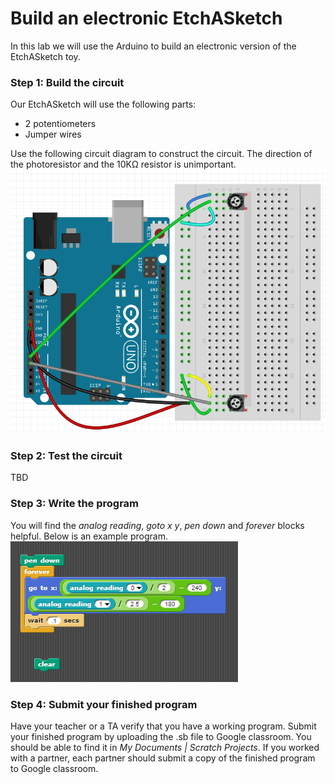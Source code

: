 # Build an electronic EtchASketch
In this lab we will use the Arduino to build an electronic version of the EtchASketch toy.

### Step 1: Build the circuit
Our EtchASketch will use the following parts:
- 2 potentiometers
- Jumper wires   
   
Use the following circuit diagram to construct the circuit. The direction of the photoresistor and the 10KΩ resistor is unimportant.   
![](EtchASketch.PNG)

### Step 2: Test the circuit
TBD

### Step 3: Write the program
You will find the *analog reading*, *goto x y*, *pen down* and *forever* blocks helpful. Below is an example program.
![](EtchASketch2.PNG)

### Step 4: Submit your finished program
Have your teacher or a TA verify that you have a working program. Submit your finished program by uploading the .sb file to Google classroom. You should be able to find it in *My Documents | Scratch Projects*. If you worked with a partner, each partner should submit a copy of the finished program to Google classroom.
